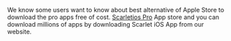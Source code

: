 We know some users want to know about best alternative of Apple Store to download the pro apps free of cost. [Scarletios Pro](https://scarletiospro.com/) App store and you can download millions of apps by downloading Scarlet iOS App from our website.
